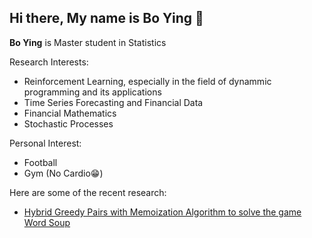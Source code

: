 ## Hi there, My name is Bo Ying 👋


**Bo Ying** is Master student in Statistics

Research Interests:

- Reinforcement Learning, especially in the field of dynammic programming and its applications
- Time Series Forecasting and Financial Data
- Financial Mathematics
- Stochastic Processes

Personal Interest:

- Football
- Gym (No Cardio😁)

Here are some of the recent research:

- [Hybrid Greedy Pairs with Memoization Algorithm to solve the game Word Soup](https://github.com/Bo-Ying/WordSoup)
